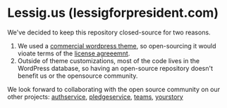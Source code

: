 # Lessig.us (lessigforpresident.com)

We've decided to keep this repository closed-source for two reasons.

1. We used a [commercial wordpress theme](http://themeforest.net/item/jupiter-multipurpose-responsive-theme/5177775), so open-sourcing it would vioate terms of the [license agreeemnt](http://themeforest.net/licenses/terms/regular).
1. Outside of theme customizations, most of the code lives in the WordPress database, so having an open-source repository doesn't benefit us or the opensource community.

We look forward to collaborating with the open source community on our other projects: [authservice](http://github.com/Lessig2016/authservice), [pledgeservice](http://github.com/Lessig2016/pledgeservice), [teams](http://github.com/Lessig2016/teams), [yourstory](http://github.com/Lessig2016/yourstory)

